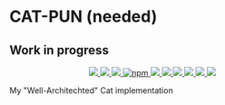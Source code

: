 # CAT-PUN (needed) #

## Work in progress ##

<p align="center">
  <a href="https://circleci.com/gh/ChocPanda/cat-pun" alt="CircleCI">
    <img src="https://img.shields.io/circleci/project/github/ChocPanda/cat-pun/master.svg?style=popout"/>
  </a>
  <a href="https://codecov.io/gh/ChocPanda/cat-pun" alt="codecov">
    <img src="https://codecov.io/gh/ChocPanda/cat-pun/branch/master/graph/badge.svg"/>
  </a>
  <a href="https://david-dm.org/ChocPanda/cat-pun" alt="dependencies">
    <img src="https://david-dm.org/ChocPanda/cat-pun.svg"/>
  </a>
  <a href="https://www.npmjs.com/package/cat-pun" alt="npm">
    <img alt="npm" src="https://img.shields.io/npm/v/cat-pun.svg?label=npm%40latest&style=popout">
  </a>
  <a href="https://github.com/ChocPanda/cat-pun/blob/master/LICENSE" alt="license">
    <img src="https://img.shields.io/github/license/ChocPanda/cat-pun.svg?style=popout"/>
  </a>
  <a href="https://github.com/xojs/xo" alt="XO code style">
    <img src="https://img.shields.io/badge/code_style-XO-5ed9c7.svg"/>
  </a>
  <a href="http://commitizen.github.io/cz-cli/" alt="Commitizen friendly" >
    <img src="https://img.shields.io/badge/commitizen-friendly-brightgreen.svg"/>
  </a>
  <a href="https://github.com/semantic-release/semantic-release" alt="semantic-release">
    <img src="https://img.shields.io/badge/%20%20%F0%9F%93%A6%F0%9F%9A%80-semantic--release-e10079.svg"/>
  </a>
  <a href="https://greenkeeper.io/" alt="Greenkeeper badge" >
    <img src="https://badges.greenkeeper.io/ChocPanda/cat-pun.svg"/>
	</a>
	<a href="https://lerna.js.org/" alt="Lerna">
		<img src="https://img.shields.io/badge/maintained%20with-lerna-cc00ff.svg"/>
	</a>
</p>

My "Well-Architechted" Cat implementation
